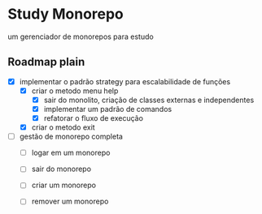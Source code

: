# Study Monorepo
 um gerenciador de monorepos para estudo


 Roadmap plain
 ---------------------------------------------------------

 - [x] implementar o padrão strategy para escalabilidade de funções
    - [x] criar o metodo menu help
        - [x] sair do monolito, criação de classes externas e independentes
        - [x] implementar um padrão de comandos
        - [x] refatorar o fluxo de execução
    - [x] criar o metodo exit
 - [ ] gestão de monorepo completa
   - [ ] logar em um monorepo
   - [ ] sair do monorepo
   - [ ] criar um monorepo
   - [ ] remover um monorepo

